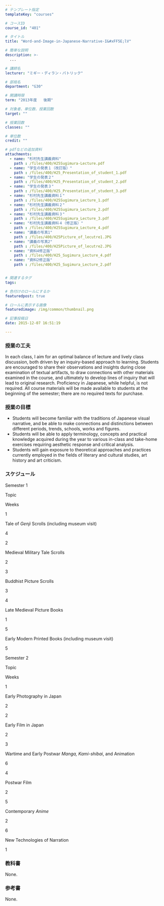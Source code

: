 ```yaml
---
# テンプレート指定
templateKey: "courses"

# コースID
course_id: "401"

# タイトル
title: "Word-and-Image-in-Japanese-Narrative-I&#xFF5E;lV"

# 簡単な説明
description: >-
  ...

# 講師名
lecturer: "ミギー・ディラン・パトリック"

# 部局名
department: "G30"

# 開講時限
term: "2013年度	後期"

# 対象者、単位数、授業回数
target: ""

# 授業回数
classes: ""

# 単位数
credit: ""

# pdfなどの追加資料
attachments: 
  - name: "杉村先生講義資料" 
    path : /files/400/H25Sugimura-Lecture.pdf
  - name: "学生の発表１（改訂版）" 
    path : /files/400/H25_Presentation_of_student_1.pdf
  - name: "学生の発表２" 
    path : /files/400/H25_Presentation_of_student_2.pdf
  - name: "学生の発表３" 
    path : /files/400/H25_Presentation_of_student_3.pdf
  - name: "杉村先生講義資料１" 
    path : /files/400/H25Sugimura_Lecture_1.pdf
  - name: "杉村先生講義資料２" 
    path : /files/400/H25Sugimura_Lecture_2.pdf
  - name: "杉村先生講義資料３" 
    path : /files/400/H25Sugimura_Lecture_3.pdf
  - name: "杉村先生講義資料４（修正版）" 
    path : /files/400/H25Sugimura_Lecture_4.pdf
  - name: "講義の写真1" 
    path : /files/400/H25Picture_of_lecutre1.JPG
  - name: "講義の写真2" 
    path : /files/400/H25Picture_of_lecutre2.JPG
  - name: "資料4修正版" 
    path : /files/400/H25_Sugimura_Lecture_4.pdf
  - name: "資料2修正版" 
    path : /files/400/H25_Sugimura_Lecture_2.pdf


# 関連するタグ
tags:

# 色付けのロールにするか
featuredpost: true

# ロールに表示する画像
featuredimage: /img/common/thumbnail.png

# 記事投稿日
date: 2015-12-07 16:51:19

---
```


### 授業の工夫

In each class, I aim for an optimal balance of lecture and lively class discussion, both driven by an inquiry-based approach to learning. Students are encouraged to share their observations and insights during close examination of textual artifacts, to draw connections with other materials examined in the course, and ultimately to develop lines of inquiry that will lead to original research. Proficiency in Japanese, while helpful, is not required. All course materials will be made available to students at the beginning of the semester; there are no required texts for purchase.

### 授業の目標

  * Students will become familiar with the traditions of Japanese visual narrative, and be able to make connections and distinctions between different periods, trends, schools, works and figures.
  * Students will be able to apply terminology, concepts and practical knowledge acquired during the year to various in-class and take-home exercises requiring aesthetic response and critical analysis.
  * Students will gain exposure to theoretical approaches and practices currently employed in the fields of literary and cultural studies, art history and art criticism.

### スケジュール

Semester 1



Topic 

Weeks

1

Tale of _Genji_ Scrolls (including museum visit)

4

2

Medieval Military Tale Scrolls

2

3

Buddhist Picture Scrolls

3

4

Late Medieval Picture Books

1

5

Early Modern Printed Books (including museum visit)

5

Semester 2



Topic

Weeks

1

Early Photography in Japan

2

2

Early Film in Japan

2

3

Wartime and Early Postwar _Manga, Kami-shibai_, and Animation

6

4

Postwar Film

2

5

Contemporary _Anime_

2

6

New Technologies of Narration

1

### 教科書

None.

### 参考書

None.




